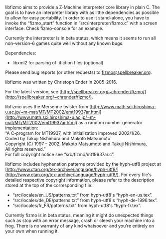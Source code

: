 


libfizmo aims to provide a Z-Machine interpreter core library in plain C. The goal is to have an interpreter library with as little dependencies as possible to allow for easy portability. In order to use it stand-alone, you have to invoke the “fizmo_start” function in “src/interpreter/fizmo.c” with a screen interface. Check fizmo-console for an example.

Currently the interpreter is in beta status, which means it seems to run all non-version-6 games quite well without any known bugs.

Dependencies:       

 - libxml2 for parsing of .ifiction files (optional)



Please send bug reports (or other requests) to fizmo@spellbreaker.org.

libfizmo was written by Christoph Ender in 2005-2016.

For the latest version, see [http://spellbreaker.org/~chrender/fizmo/](http://spellbreaker.org/~chrender/fizmo/).

libfizmo uses the Mersenne twister from [http://www.math.sci.hiroshima-u.ac.jp/~m-mat/MT/MT2002/emt19937ar.html](http://www.math.sci.hiroshima-u.ac.jp/~m-mat/MT/MT2002/emt19937ar.html) as a random number generator implementation:  
“A C-program for MT19937, with initialization improved 2002/1/26.  
Coded by Takuji Nishimura and Makoto Matsumoto.  
Copyright (C) 1997 – 2002, Makoto Matsumoto and Takuji Nishimura,  
All rights reserved.”  
For full copyright notice see “src/fizmo/mt19937ar.c”.

libfizmo includes hyphenation patterns provided by the hyph-utf8 project at [http://www.ctan.org/tex-archive/language/hyph-utf8/](http://www.ctan.org/tex-archive/language/hyph-utf8/). For every file's detailed respective copyright information, please refer to the description stored at the top of the corresponding file:       

 - “src/locales/en_US/patterns.txt” from hyph-utf8's “hyph-en-us.tex”.
 - “src/locales/de_DE/patterns.txt” from hyph-utf8's “hyph-de-1996.tex”.
 - “src/locales/fr_FR/patterns.txt” from hyph-utf8's “hyph-fr.tex”.



Currently fizmo is in beta status, meaning it might do unexpected things such as stop with an error message, crash or cleesh your machine into a frog. There is no warranty of any kind whatsoever and you're entirely on your own when running it.

